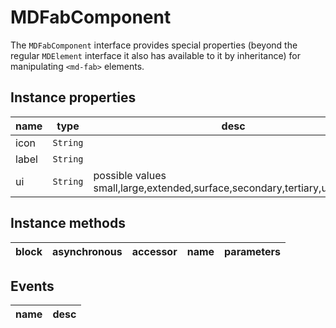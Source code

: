 # MDFabComponent
The `MDFabComponent` interface provides special properties (beyond the regular `MDElement` interface it also has available to it by inheritance) for manipulating `<md-fab>` elements.

## Instance properties

name|type|desc
---|---|---
icon|`String`|
label|`String`|
ui|`String`|possible values small,large,extended,surface,secondary,tertiary,unelevated

## Instance methods

block| asynchronous | accessor| name| parameters
---| --- | ---| ---| ---

## Events

name|desc
---|---
